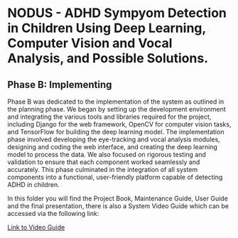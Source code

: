 # NODUS - ADHD Sympyom Detection in Children Using Deep Learning, Computer Vision and Vocal Analysis, and Possible Solutions.

<h2>Phase B: Implementing</h2>
<p>
Phase B was dedicated to the implementation of the system as outlined in the planning phase. We began by setting up the development environment and integrating the various tools and libraries required for the project, including Django for the web framework, OpenCV for computer vision tasks, and TensorFlow for building the deep learning model. The implementation phase involved developing the eye-tracking and vocal analysis modules, designing and coding the web interface, and creating the deep learning model to process the data. We also focused on rigorous testing and validation to ensure that each component worked seamlessly and accurately. This phase culminated in the integration of all system components into a functional, user-friendly platform capable of detecting ADHD in children.</p>
<p>In this folder you will find the Project Book, Maintenance Guide, User Guide and the final presentation, there is also a System Video Guide which can be accessed via the following link:</p>
<a href="https://www.youtube.com/watch?v=bEg4kmK2Svg"> Link to Video Guide</a>
